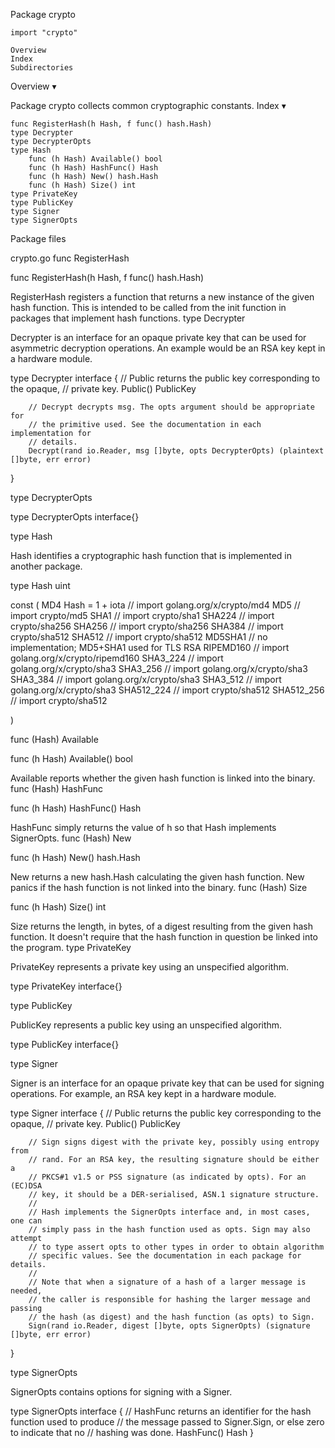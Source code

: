  Package crypto

    import "crypto"

    Overview
    Index
    Subdirectories

Overview ▾

Package crypto collects common cryptographic constants.
Index ▾

    func RegisterHash(h Hash, f func() hash.Hash)
    type Decrypter
    type DecrypterOpts
    type Hash
        func (h Hash) Available() bool
        func (h Hash) HashFunc() Hash
        func (h Hash) New() hash.Hash
        func (h Hash) Size() int
    type PrivateKey
    type PublicKey
    type Signer
    type SignerOpts

Package files

crypto.go
func RegisterHash

func RegisterHash(h Hash, f func() hash.Hash)

RegisterHash registers a function that returns a new instance of the given hash function. This is intended to be called from the init function in packages that implement hash functions.
type Decrypter

Decrypter is an interface for an opaque private key that can be used for asymmetric decryption operations. An example would be an RSA key kept in a hardware module.

type Decrypter interface {
        // Public returns the public key corresponding to the opaque,
        // private key.
        Public() PublicKey

        // Decrypt decrypts msg. The opts argument should be appropriate for
        // the primitive used. See the documentation in each implementation for
        // details.
        Decrypt(rand io.Reader, msg []byte, opts DecrypterOpts) (plaintext []byte, err error)
}

type DecrypterOpts

type DecrypterOpts interface{}

type Hash

Hash identifies a cryptographic hash function that is implemented in another package.

type Hash uint

const (
        MD4        Hash = 1 + iota // import golang.org/x/crypto/md4
        MD5                        // import crypto/md5
        SHA1                       // import crypto/sha1
        SHA224                     // import crypto/sha256
        SHA256                     // import crypto/sha256
        SHA384                     // import crypto/sha512
        SHA512                     // import crypto/sha512
        MD5SHA1                    // no implementation; MD5+SHA1 used for TLS RSA
        RIPEMD160                  // import golang.org/x/crypto/ripemd160
        SHA3_224                   // import golang.org/x/crypto/sha3
        SHA3_256                   // import golang.org/x/crypto/sha3
        SHA3_384                   // import golang.org/x/crypto/sha3
        SHA3_512                   // import golang.org/x/crypto/sha3
        SHA512_224                 // import crypto/sha512
        SHA512_256                 // import crypto/sha512

)

func (Hash) Available

func (h Hash) Available() bool

Available reports whether the given hash function is linked into the binary.
func (Hash) HashFunc

func (h Hash) HashFunc() Hash

HashFunc simply returns the value of h so that Hash implements SignerOpts.
func (Hash) New

func (h Hash) New() hash.Hash

New returns a new hash.Hash calculating the given hash function. New panics if the hash function is not linked into the binary.
func (Hash) Size

func (h Hash) Size() int

Size returns the length, in bytes, of a digest resulting from the given hash function. It doesn't require that the hash function in question be linked into the program.
type PrivateKey

PrivateKey represents a private key using an unspecified algorithm.

type PrivateKey interface{}

type PublicKey

PublicKey represents a public key using an unspecified algorithm.

type PublicKey interface{}

type Signer

Signer is an interface for an opaque private key that can be used for signing operations. For example, an RSA key kept in a hardware module.

type Signer interface {
        // Public returns the public key corresponding to the opaque,
        // private key.
        Public() PublicKey

        // Sign signs digest with the private key, possibly using entropy from
        // rand. For an RSA key, the resulting signature should be either a
        // PKCS#1 v1.5 or PSS signature (as indicated by opts). For an (EC)DSA
        // key, it should be a DER-serialised, ASN.1 signature structure.
        //
        // Hash implements the SignerOpts interface and, in most cases, one can
        // simply pass in the hash function used as opts. Sign may also attempt
        // to type assert opts to other types in order to obtain algorithm
        // specific values. See the documentation in each package for details.
        //
        // Note that when a signature of a hash of a larger message is needed,
        // the caller is responsible for hashing the larger message and passing
        // the hash (as digest) and the hash function (as opts) to Sign.
        Sign(rand io.Reader, digest []byte, opts SignerOpts) (signature []byte, err error)
}

type SignerOpts

SignerOpts contains options for signing with a Signer.

type SignerOpts interface {
        // HashFunc returns an identifier for the hash function used to produce
        // the message passed to Signer.Sign, or else zero to indicate that no
        // hashing was done.
        HashFunc() Hash
}
